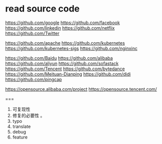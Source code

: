 # read source code


https://github.com/google
https://github.com/facebook
https://github.com/linkedin
https://github.com/netflix
https://github.com/Twitter


https://github.com/apache
https://github.com/kubernetes
https://github.com/kubernetes-sigs
https://github.com/nginxinc


https://github.com/Baidu
https://github.com/alibaba
    https://github.com/aliyun
    https://github.com/sofastack
https://github.com/Tencent
https://github.com/bytedance
https://github.com/Meituan-Dianping
https://github.com/didi
https://github.com/pingcap



https://opensource.alibaba.com/project
https://opensource.tencent.com/


===

1. 可复现性
2. 修复的必要性
。
1. typo
2. translate
3. debug
4. feature
